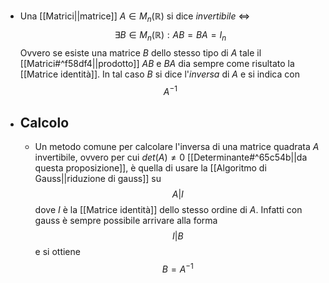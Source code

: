 - Una [[Matrici||matrice]] $A\in M_{n}(\mathbb{R})$ si dice _invertibile_ $\iff$$$\exists B\in M_{n}(\mathbb{R}):AB=BA=I_{n}$$Ovvero se esiste una matrice $B$ dello stesso tipo di $A$ tale il [[Matrici#^f58df4||prodotto]] $AB$ e $BA$ dia sempre come risultato la [[Matrice identità]]. In tal caso $B$ si dice l'_inversa_ di $A$ e si indica con $$A^{-1}$$
- ## Calcolo
	- Un metodo comune per calcolare l'inversa di una matrice quadrata $A$ invertibile, ovvero per cui $det(A)\ne 0$ [[Determinante#^65c54b||da questa proposizione]], è quella di usare la [[Algoritmo di Gauss||riduzione di gauss]] su $$A|I$$dove $I$ è la [[Matrice identità]] dello stesso ordine di $A$. Infatti con gauss è sempre possibile arrivare alla forma $$I|B$$e si ottiene $$B=A^{-1}$$